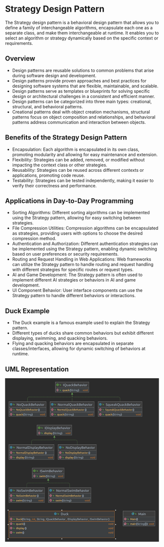 # Strategy Design Pattern

The Strategy design pattern is a behavioral design pattern that allows you to define a family of interchangeable algorithms, encapsulate each one as a separate class, and make them interchangeable at runtime. It enables you to select an algorithm or strategy dynamically based on the specific context or requirements.

## Overview

- Design patterns are reusable solutions to common problems that arise during software design and development.
- Design patterns provide proven approaches and best practices for designing software systems that are flexible, maintainable, and scalable.
- Design patterns serve as templates or blueprints for solving specific design or architectural challenges in a consistent and efficient manner.
- Design patterns can be categorized into three main types: creational, structural, and behavioral patterns.
- Creational patterns deal with object creation mechanisms, structural patterns focus on object composition and relationships, and behavioral patterns address communication and interaction between objects.

## Benefits of the Strategy Design Pattern

- Encapsulation: Each algorithm is encapsulated in its own class, promoting modularity and allowing for easy maintenance and extension.
- Flexibility: Strategies can be added, removed, or modified without impacting the context class or other strategies.
- Reusability: Strategies can be reused across different contexts or applications, promoting code reuse.
- Testability: Strategies can be tested independently, making it easier to verify their correctness and performance.

## Applications in Day-to-Day Programming

- Sorting Algorithms: Different sorting algorithms can be implemented using the Strategy pattern, allowing for easy switching between strategies.
- File Compression Utilities: Compression algorithms can be encapsulated as strategies, providing users with options to choose the desired compression method.
- Authentication and Authorization: Different authentication strategies can be implemented using the Strategy pattern, enabling dynamic switching based on user preferences or security requirements.
- Routing and Request Handling in Web Applications: Web frameworks can utilize the Strategy pattern to handle routing and request handling with different strategies for specific routes or request types.
- AI and Game Development: The Strategy pattern is often used to implement different AI strategies or behaviors in AI and game development.
- UI Component Behavior: User interface components can use the Strategy pattern to handle different behaviors or interactions.

## Duck Example

- The Duck example is a famous example used to explain the Strategy pattern.
- Different types of ducks share common behaviors but exhibit different displaying, swimming, and quacking behaviors.
- Flying and quacking behaviors are encapsulated in separate classes/interfaces, allowing for dynamic switching of behaviors at runtime.

## UML Representation
![img.png](img.png)